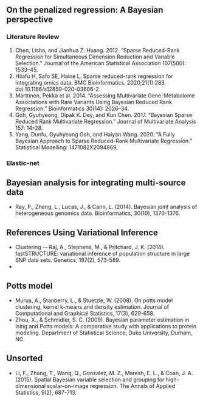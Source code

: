 ## On the penalized regression: A Bayesian perspective
### Literature Review

1. Chen, Lisha, and Jianhua Z. Huang. 2012. “Sparse Reduced-Rank Regression for Simultaneous Dimension Reduction and Variable Selection.” Journal of the American Statistical Association 107(500): 1533–45.
2. Hilafu H, Safo SE, Haine L. Sparse reduced-rank regression for integrating omics data. BMC Bioinformatics. 2020;21(1):283. doi:10.1186/s12859-020-03606-2
3. Marttinen, Pekka et al. 2014. “Assessing Multivariate Gene-Metabolome Associations with Rare Variants Using Bayesian Reduced Rank Regression.” Bioinformatics 30(14): 2026–34.
4. Goh, Gyuhyeong, Dipak K. Dey, and Kun Chen. 2017. “Bayesian Sparse Reduced Rank Multivariate Regression.” Journal of Multivariate Analysis 157: 14–28.
5. Yang, Dunfu, Gyuhyeong Goh, and Haiyan Wang. 2020. “A Fully Bayesian Approach to Sparse Reduced-Rank Multivariate Regression.” Statistical Modelling: 1471082X2094869.






### Elastic-net



## Bayesian analysis for integrating multi-source data
- Ray, P., Zheng, L., Lucas, J., & Carin, L. (2014). Bayesian joint analysis of heterogeneous genomics data. Bioinformatics, 30(10), 1370-1376.


## References Using Variational Inference
- Clustering -- Raj, A., Stephens, M., & Pritchard, J. K. (2014). fastSTRUCTURE: variational inference of population structure in large SNP data sets. Genetics, 197(2), 573-589.
- 



## Potts model
- Murua, A., Stanberry, L., & Stuetzle, W. (2008). On potts model clustering, kernel k-means and density estimation. Journal of Computational and Graphical Statistics, 17(3), 629-658.
- Zhou, X., & Schmidler, S. C. (2009). Bayesian parameter estimation in Ising and Potts models: A comparative study with applications to protein modeling. Department of Statistical Science, Duke University, Durham, NC.




## Unsorted
- Li, F., Zhang, T., Wang, Q., Gonzalez, M. Z., Maresh, E. L., & Coan, J. A. (2015). Spatial Bayesian variable selection and grouping for high-dimensional scalar-on-image regression. The Annals of Applied Statistics, 9(2), 687-713.




